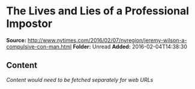 # The Lives and Lies of a Professional Impostor

**Source:** http://www.nytimes.com/2016/02/07/nyregion/jeremy-wilson-a-compulsive-con-man.html
**Folder:** Unread
**Added:** 2016-02-04T14:38:30




## Content
*Content would need to be fetched separately for web URLs*

